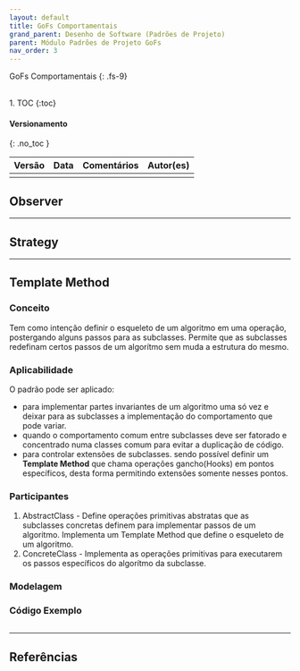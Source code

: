 ```yaml
---
layout: default
title: GoFs Comportamentais
grand_parent: Desenho de Software (Padrões de Projeto)
parent: Módulo Padrões de Projeto GoFs
nav_order: 3
---
```


GoFs Comportamentais
{: .fs-9}

<br>
1. TOC
{:toc}

#### Versionamento
{: .no_toc }

| Versão | Data | Comentários | Autor(es) |
| ------ | ---- | ----------- | --------- |
|        |      |             |           |

## Observer

<hr/>

## Strategy

<hr/>

## Template Method

### Conceito

Tem como intenção definir o esqueleto de um algoritmo em uma operação, postergando alguns passos para as subclasses. Permite que as subclasses redefinam certos passos de um algorítmo sem muda a estrutura do mesmo.

### Aplicabilidade

O padrão pode ser aplicado:
* para implementar partes invariantes de um algoritmo uma só vez e deixar para as subclasses a implementação do comportamento que pode variar.
* quando o comportamento comum entre subclasses deve ser fatorado e concentrado numa classes comum para evitar a duplicação de código.
* para controlar extensões de subclasses. sendo possível definir um **Template Method** que chama operações gancho(Hooks) em pontos específicos, desta forma permitindo extensões somente nesses pontos.

### Participantes

1. AbstractClass - Define operações primitivas abstratas que as subclasses concretas definem para implementar passos de um algoritmo. Implementa um Template Method que define o esqueleto de um algoritmo.
2. ConcreteClass - Implementa as operações primitivas para executarem os passos específicos do algorítmo da subclasse.


### Modelagem


### Código Exemplo

```typescript
```

<hr/>

## Referências
